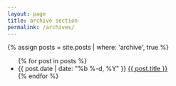 ```yaml
---
layout: page
title: archive section
permalink: /archives/
---
```


{% assign posts = site.posts | where: 'archive', true  %}

<div class="home page">
  <ul class="posts">
    {% for post in posts %}
      <li>
        <span class="post-date">{{ post.date | date: "%b %-d, %Y" }}</span>
        <a class="post-link" href="{{ post.url | prepend: site.baseurl }}">{{ post.title }}</a>
      </li>
    {% endfor %}
  </ul>

</div>
